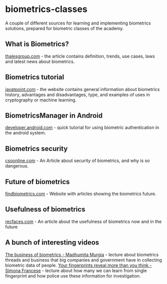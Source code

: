 # biometrics-classes
A couple of different sources for learning and implementing biometrics solutions, prepared for biometric classes of the academy.

## What is Biometrics? 
[thalesgroup.com](https://www.thalesgroup.com/en/markets/digital-identity-and-security/government/inspired/biometrics) - the article contains definition, trends, use cases, laws and latest news about biometrics.

## Biometrics tutorial
[javatpoint.com](https://www.javatpoint.com/biometrics-tutorial) - the website contains general information about biometrics history, advantages and disadvantages, type, and examples of uses in cryptography or machine learning.

## BiometricsManager in Android
[developer.android.com](https://developer.android.com/training/sign-in/biometric-auth) - quick tutorial for using biometric authentication in the android system. 

## Biometrics security
[csoonline.com](https://www.csoonline.com/article/3339565/what-is-biometrics-and-why-collecting-biometric-data-is-risky.html) - An Article about security of biometrics, and why is so dangerous.

## Future of biometrics
[findbiometrics.com](https://findbiometrics.com/featured-articles/) - Website with articles showing the biometrics future.

## Usefulness of biometrics
[recfaces.com](https://recfaces.com/articles/biometric-trends) - An article about the usefulness of biometrics now and in the future

## A bunch of interesting videos
[The business of biometrics - Madhumita Murgia](https://www.youtube.com/watch?v=w2l8HIhDy_s) - lecture about biometrics threads and business that big companies and government have in collecting biometric data of people.
[Your fingerprints reveal more than you think - Simona Francese](https://www.youtube.com/watch?v=0DHywidLX6A) - lecture about how many we can learn from single fingerprint and how police use these information for investigation.
